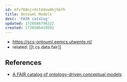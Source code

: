 ```yaml
---
id: mfv768njrditddvw8kjhbfh
title: Ontouml Models
desc: 'FAIR catalog'
updated: 1720586796322
created: 1720586419592
---
```


- https://scs-ontouml.eemcs.utwente.nl/
- related: [[t.cs.data.fair]]

## References

- [A FAIR catalog of ontology-driven conceptual models](https://www.sciencedirect.com/science/article/pii/S0169023X23000708?via%3Dihub)